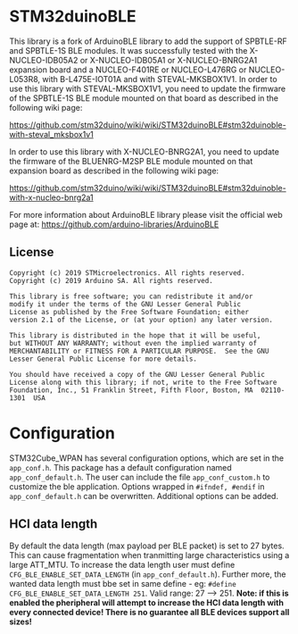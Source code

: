 # STM32duinoBLE

This library is a fork of ArduinoBLE library to add the support of SPBTLE-RF and SPBTLE-1S BLE modules.
It was successfully tested with the X-NUCLEO-IDB05A2 or X-NUCLEO-IDB05A1 or X-NUCLEO-BNRG2A1 expansion board and a NUCLEO-F401RE
or NUCLEO-L476RG or NUCLEO-L053R8, with B-L475E-IOT01A and with STEVAL-MKSBOX1V1.
In order to use this library with STEVAL-MKSBOX1V1, you need to update the firmware of the SPBTLE-1S BLE module
mounted on that board as described in the following wiki page:

https://github.com/stm32duino/wiki/wiki/STM32duinoBLE#stm32duinoble-with-steval_mksbox1v1

In order to use this library with X-NUCLEO-BNRG2A1, you need to update the firmware of the BLUENRG-M2SP BLE module
mounted on that expansion board as described in the following wiki page:

https://github.com/stm32duino/wiki/wiki/STM32duinoBLE#stm32duinoble-with-x-nucleo-bnrg2a1

For more information about ArduinoBLE library please visit the official web page at:
https://github.com/arduino-libraries/ArduinoBLE
## License

```
Copyright (c) 2019 STMicroelectronics. All rights reserved.
Copyright (c) 2019 Arduino SA. All rights reserved.

This library is free software; you can redistribute it and/or
modify it under the terms of the GNU Lesser General Public
License as published by the Free Software Foundation; either
version 2.1 of the License, or (at your option) any later version.

This library is distributed in the hope that it will be useful,
but WITHOUT ANY WARRANTY; without even the implied warranty of
MERCHANTABILITY or FITNESS FOR A PARTICULAR PURPOSE.  See the GNU
Lesser General Public License for more details.

You should have received a copy of the GNU Lesser General Public
License along with this library; if not, write to the Free Software
Foundation, Inc., 51 Franklin Street, Fifth Floor, Boston, MA  02110-1301  USA
```

# Configuration
STM32Cube_WPAN has several configuration options, which are set in the `app_conf.h`.
This package has a default configuration named `app_conf_default.h`.
The user can include the file `app_conf_custom.h` to customize the ble application. Options wrapped in `#ifndef, #endif` in `app_conf_default.h` can be overwritten. Additional options can be added.
## HCI data length
By default the data length (max payload per BLE packet) is set to 27 bytes. This can cause fragmentation when tranmitting large characteristics using a large ATT_MTU.
To increase the data length user must define `CFG_BLE_ENABLE_SET_DATA_LENGTH` (in `app_conf_default.h`). Further more, the wanted data length must bbe set in same define - eg: `#define CFG_BLE_ENABLE_SET_DATA_LENGTH 251`. Valid range: 27 --> 251.
**Note: if this is enabled the pheripheral will attempt to increase the HCI data length with every connected device! There is no guarantee all BLE devices support all sizes!**
